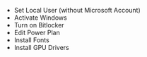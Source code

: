 - Set Local User (without Microsoft Account)
- Activate Windows
- Turn on Bitlocker
- Edit Power Plan
- Install Fonts
- Install GPU Drivers
